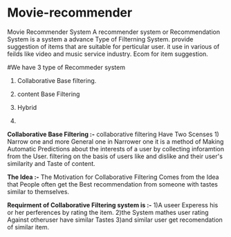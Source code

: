 # Movie-recommender
Movie Recommender System
A recommender system or Recommendation System is a system a advance Type of Filterning System. provide suggestion of items that are suitable for perticular user.
it use in various of feilds like video and music service industry. Ecom for item suggestion.

#We have 3 type of Recommeder system 
1) Collaborative Base filtering.
 
2) content Base Filtering
 
3) Hybrid
4) 
**Collaborative Base Filtering :-**
collaborative filtering Have Two Scenses 1) Narrow one and more General one
in Narrower one it is a method of Making Automatic Predictions about the interests of a user by collecting inforamtion from the User. filtering on the basis of users like and dislike and their user's similarity and Taste of content.

 **The Idea :-**
 The Motivation for Collaborative Filtering Comes from the Idea that People often get the Best recommendation from someone with tastes similar to themselves.

**Requirment of Collaborative Filtering system is :-**
 1)A useer Experess his or her perferences by rating the item.
 2)the System mathes user rating Against otheruser have similar Tastes
 3)and similar user get recomendation of similar item.
 
 
